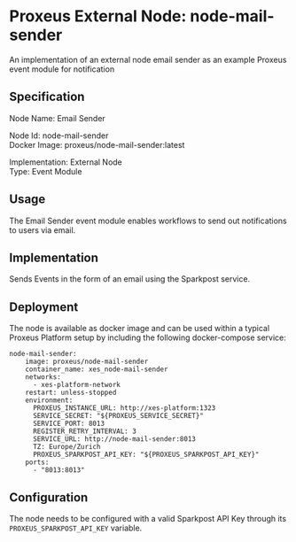 # Proxeus External Node: node-mail-sender
An implementation of an external node email sender as an example Proxeus event module for notification
## Specification

Node Name: Email Sender  

Node Id: node-mail-sender  
Docker Image: proxeus/node-mail-sender:latest  

Implementation: External Node  
Type: Event Module

## Usage

The Email Sender event module enables workflows to send out notifications to users via email.

## Implementation

Sends Events in the form of an email using the Sparkpost service.

## Deployment

The node is available as docker image and can be used within a typical Proxeus Platform setup by including the following docker-compose service:

```
node-mail-sender:
    image: proxeus/node-mail-sender
    container_name: xes_node-mail-sender
    networks:
      - xes-platform-network
    restart: unless-stopped
    environment:
      PROXEUS_INSTANCE_URL: http://xes-platform:1323
      SERVICE_SECRET: "${PROXEUS_SERVICE_SECRET}"
      SERVICE_PORT: 8013
      REGISTER_RETRY_INTERVAL: 3
      SERVICE_URL: http://node-mail-sender:8013
      TZ: Europe/Zurich
      PROXEUS_SPARKPOST_API_KEY: "${PROXEUS_SPARKPOST_API_KEY}"
    ports:
      - "8013:8013"
```

## Configuration

The node needs to be configured with a valid Sparkpost API Key through its ```PROXEUS_SPARKPOST_API_KEY``` variable.

